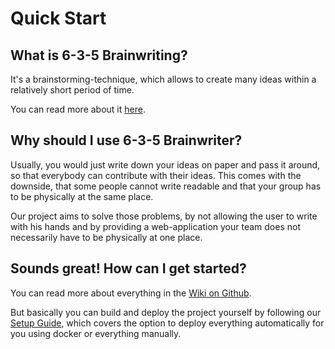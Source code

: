 # Quick Start

## What is 6-3-5 Brainwriting?

It's a brainstorming-technique, which allows to create many ideas within a relatively short period of time.

You can read more about it [here](https://en.wikipedia.org/wiki/6-3-5_Brainwriting).

## Why should I use 6-3-5 Brainwriter?

Usually, you would just write down your ideas on paper and pass it around, so that everybody can contribute with their ideas. This comes with the downside, that some people cannot write readable and that your group has to be physically at the same place.

Our project aims to solve those problems, by not allowing the user to write with his hands and by providing a web-application your team does not necessarily have to be physically at one place.

## Sounds great! How can I get started?

You can read more about everything in the [Wiki on Github](https://github.com/BuchholzTim/6-3-5-Brainwriter/wiki).

But basically you can build and deploy the project yourself by following our [Setup Guide](https://github.com/BuchholzTim/6-3-5-Brainwriter/wiki/Getting-started), which covers the option to deploy everything automatically for you using docker or everything manually.
